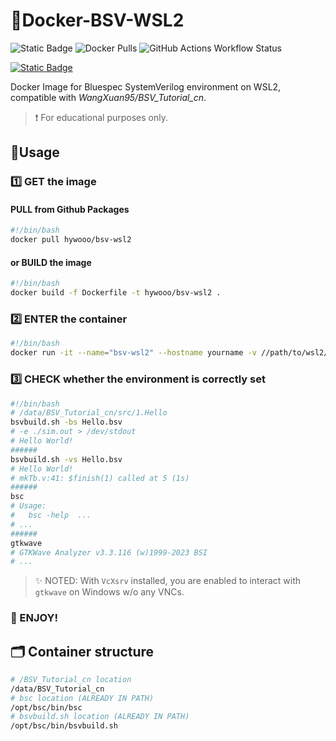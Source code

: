 # 🎯Docker-BSV-WSL2
![Static Badge](https://img.shields.io/badge/Docker-Image-blue?style=for-the-badge&logo=docker&color=blue&cacheSeconds=3600) ![Docker Pulls](https://img.shields.io/docker/pulls/hywooo/bsv-wsl2?style=for-the-badge&logo=docker&color=%23F08080&cacheSeconds=3600) ![GitHub Actions Workflow Status](https://img.shields.io/github/actions/workflow/status/HYwooo/Docker-BSV-WSL2/.github%2Fworkflows%2Fdocker-publish.yml?style=for-the-badge&logo=github)

[![Static Badge](https://img.shields.io/badge/Compatible_with-WangXuan95/BSV__Tutorial__cn-blue?style=for-the-badge&logo=github&cacheSeconds=3600&color=d1f2eb)](https://github.com/WangXuan95/BSV_Tutorial_cn)


 Docker Image for Bluespec SystemVerilog environment on WSL2, compatible with *WangXuan95/BSV_Tutorial_cn*.

> ❗ For educational purposes only.


## :rocket:Usage
### :one: GET the image
#### 	PULL from Github Packages

```bash
#!/bin/bash
docker pull hywooo/bsv-wsl2
```
#### or BUILD the image
```bash
#!/bin/bash
docker build -f Dockerfile -t hywooo/bsv-wsl2 .
```
### :two: ENTER the container

```bash
#!/bin/bash
docker run -it --name="bsv-wsl2" --hostname yourname -v //path/to/wsl2/yourfiles:/path/to/yourfiles hywooo/bsv-wsl2
```
### :three: CHECK whether the environment is correctly set

```bash
#!/bin/bash
# /data/BSV_Tutorial_cn/src/1.Hello
bsvbuild.sh -bs Hello.bsv 
# -e ./sim.out > /dev/stdout 
# Hello World!
######
bsvbuild.sh -vs Hello.bsv 
# Hello World!
# mkTb.v:41: $finish(1) called at 5 (1s) 
######
bsc
# Usage:
#   bsc -help  ...
# ...
######
gtkwave
# GTKWave Analyzer v3.3.116 (w)1999-2023 BSI
# ...
```
> :sparkles: NOTED: With `VcXsrv` installed, you are enabled to interact with `gtkwave` on Windows w/o any VNCs.

### 🎉 ENJOY!

## 🗂️ Container structure

```bash
# /BSV_Tutorial_cn location
/data/BSV_Tutorial_cn
# bsc location (ALREADY IN PATH)
/opt/bsc/bin/bsc
# bsvbuild.sh location (ALREADY IN PATH)
/opt/bsc/bin/bsvbuild.sh
```

